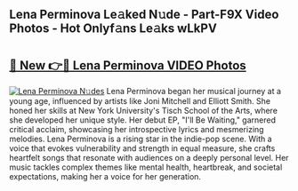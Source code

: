 ## Lena Perminova Le𝚊ked N𝚞de - Part-F9X Video Photos - Hot Onlyf𝚊ns Le𝚊ks wLkPV

# <h2><a href="http://ab54032.deff.icu/?id=Lena+Perminova">🔗 New 👉🔴 Lena Perminova VIDEO Photos</a></h2>

[![Lena Perminova N𝚞des](https://i.imgur.com/rIISA9y.gif)](http://ab54032.deff.icu/?id=Lena+Perminova)
Lena Perminova began her musical journey at a young age, influenced by artists like Joni Mitchell and Elliott Smith. She honed her skills at New York University's Tisch School of the Arts, where she developed her unique style. Her debut EP, "I'll Be Waiting," garnered critical acclaim, showcasing her introspective lyrics and mesmerizing melodies. Lena Perminova is a rising star in the indie-pop scene. With a voice that evokes vulnerability and strength in equal measure, she crafts heartfelt songs that resonate with audiences on a deeply personal level. Her music tackles complex themes like mental health, heartbreak, and societal expectations, making her a voice for her generation.
